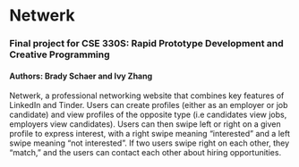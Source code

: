 # Netwerk 
### Final project for CSE 330S: Rapid Prototype Development and Creative Programming
#### Authors: Brady Schaer and Ivy Zhang

Netwerk, a professional networking website that combines key features of LinkedIn and Tinder. Users can create profiles (either as an employer or job candidate) and view profiles of the opposite type (i.e candidates view jobs, employers view candidates). Users can then swipe left or right on a given profile to express interest, with a right swipe meaning “interested” and a left swipe meaning “not interested”. If two users swipe right on each other, they “match,” and the users can contact each other about hiring opportunities.
